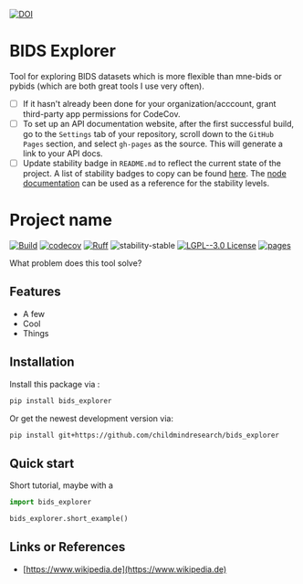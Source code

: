 [![DOI](https://zenodo.org/badge/657341621.svg)](https://zenodo.org/doi/10.5281/zenodo.10383685)

# BIDS Explorer

Tool for exploring BIDS datasets which is more flexible than mne-bids or pybids
(which are both great tools I use very often).

- [ ] If it hasn't already been done for your organization/acccount, grant third-party app permissions for CodeCov.
- [ ] To set up an API documentation website, after the first successful build, go to the `Settings` tab of your repository, scroll down to the `GitHub Pages` section, and select `gh-pages` as the source. This will generate a link to your API docs.
- [ ] Update stability badge in `README.md` to reflect the current state of the project. A list of stability badges to copy can be found [here](https://github.com/orangemug/stability-badges). The [node documentation](https://nodejs.org/docs/latest-v20.x/api/documentation.html#documentation_stability_index) can be used as a reference for the stability levels.

# Project name

[![Build](https://github.com/childmindresearch/bids_explorer/actions/workflows/test.yaml/badge.svg?branch=main)](https://github.com/childmindresearch/bids_explorer/actions/workflows/test.yaml?query=branch%3Amain)
[![codecov](https://codecov.io/gh/childmindresearch/bids_explorer/branch/main/graph/badge.svg?token=22HWWFWPW5)](https://codecov.io/gh/childmindresearch/bids_explorer)
[![Ruff](https://img.shields.io/endpoint?url=https://raw.githubusercontent.com/astral-sh/ruff/main/assets/badge/v2.json)](https://github.com/astral-sh/ruff)
![stability-stable](https://img.shields.io/badge/stability-stable-green.svg)
[![LGPL--3.0 License](https://img.shields.io/badge/license-LGPL--3.0-blue.svg)](https://github.com/childmindresearch/bids_explorer/blob/main/LICENSE)
[![pages](https://img.shields.io/badge/api-docs-blue)](https://childmindresearch.github.io/bids_explorer)

What problem does this tool solve?

## Features

- A few
- Cool
- Things

## Installation

Install this package via :

```sh
pip install bids_explorer
```

Or get the newest development version via:

```sh
pip install git+https://github.com/childmindresearch/bids_explorer
```

## Quick start

Short tutorial, maybe with a

```Python
import bids_explorer

bids_explorer.short_example()
```

## Links or References

- [https://www.wikipedia.de](https://www.wikipedia.de)
